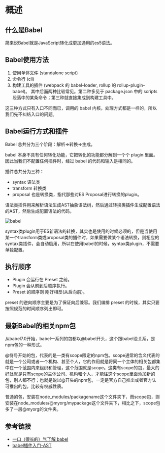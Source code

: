 # 概述

## 什么是Babel

简来说Babel就是JavaScript转化成更加通用的es5语法。

## Babel使用方法

1. 使用单体文件 (standalone script)
2. 命令行 (cli)
3. 构建工具的插件 (webpack 的 babel-loader, rollup 的 rollup-plugin-babel)。
其中后面两种比较常见。第二种多见于 package.json 中的 scripts 段落中的某条命令；第三种就直接集成到构建工具中。

这三种方式只有入口不同而已，调用的 babel 内核，处理方式都是一样的，所以我们先不纠结入口的问题。

## Babel运行方式和插件

Babel 总共分为三个阶段：解析=>转换=>生成。

babel 本身不具有任何转化功能，它把转化的功能都分解到一个个 plugin 里面。因此当我们不配置任何插件时，经过 babel 的代码和输入是相同的。

插件总共分为三种：

- syntax 语法类
- transform 转换类
- proposal 也是转换类，指代那些对ES Proposal进行转换的plugin。

语法类插件用来解析语法生成AST抽象语法树，然后通过转换类插件生成配置语法的AST，然后生成配置语法的代码。

![babel](https://zhuduanlei-1256381138.cos.ap-guangzhou.myqcloud.com/uPic/167019b7916707b1.jpg)

syntax类plugin用于ES新语法的转换，其实也是使用的时候必须的，但是当使用某一个transform类或proposal类的插件时，如果需要做某个语法转换，则相应的syntax类插件，会自动启用，所以在使用babel的时候，syntax类plugin，不需要单独配置。

## 执行顺序

- Plugin 会运行在 Preset 之前。
- Plugin 会从前到后顺序执行。
- Preset 的顺序则 刚好相反(从后向前)。

preset 的逆向顺序主要是为了保证向后兼容。我们编排 preset 的时候，其实只要按照规范的时间顺序列出即可。

## 最新Babel的相关npm包

从babel7.0开始，babel一系列的包都以@babel开头，这个跟babel没关系，是npm包的一种形式。

@符号开始的包，代表的是一类有scope限定的npm包。scope通常的含义代表的就是一个公司或者一个机构、甚至个人，它的作用就是将同一个主体的相关包都集中在一个范围内来组织和管理，这个范围就是scope。这类有scope的包，最大的好处就是只有scope的主体公司、机构和个人，才能往这个scope里面添加新的包，别人都不行；也就是说以@开头的npm包，一定是官方自己推出或者官方认可推出的包，比较有权威性质。

普通的包，安装在node_modules/packagename这个文件夹下，而scope包，则安装在node_modules/@myorg/mypackage这个文件夹下，相比之下，scope包多了一层@myorg的文件夹。

## 参考链接

- [一口（很长的）气了解 babel](https://zhuanlan.zhihu.com/p/43249121)
- [babel插件入门-AST](https://juejin.im/post/6844903583549243406)
